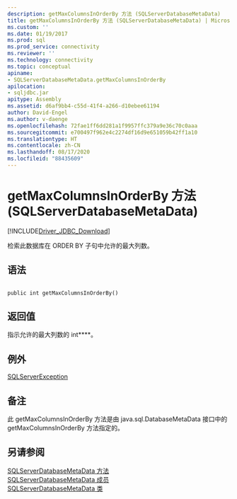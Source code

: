 ```yaml
---
description: getMaxColumnsInOrderBy 方法 (SQLServerDatabaseMetaData)
title: getMaxColumnsInOrderBy 方法 (SQLServerDatabaseMetaData) | Microsoft Docs
ms.custom: ''
ms.date: 01/19/2017
ms.prod: sql
ms.prod_service: connectivity
ms.reviewer: ''
ms.technology: connectivity
ms.topic: conceptual
apiname:
- SQLServerDatabaseMetaData.getMaxColumnsInOrderBy
apilocation:
- sqljdbc.jar
apitype: Assembly
ms.assetid: d6af9bb4-c55d-41f4-a266-d10ebee61194
author: David-Engel
ms.author: v-daenge
ms.openlocfilehash: 72fae1ff6dd281a1f9957ffc379a9e36c70c0aaa
ms.sourcegitcommit: e700497f962e4c2274df16d9e651059b42ff1a10
ms.translationtype: HT
ms.contentlocale: zh-CN
ms.lasthandoff: 08/17/2020
ms.locfileid: "88435609"
---
```

# <a name="getmaxcolumnsinorderby-method-sqlserverdatabasemetadata"></a>getMaxColumnsInOrderBy 方法 (SQLServerDatabaseMetaData)
[!INCLUDE[Driver_JDBC_Download](../../../includes/driver_jdbc_download.md)]

  检索此数据库在 ORDER BY 子句中允许的最大列数。  
  
## <a name="syntax"></a>语法  
  
```  
  
public int getMaxColumnsInOrderBy()  
```  
  
## <a name="return-value"></a>返回值  
 指示允许的最大列数的 int****。  
  
## <a name="exceptions"></a>例外  
 [SQLServerException](../../../connect/jdbc/reference/sqlserverexception-class.md)  
  
## <a name="remarks"></a>备注  
 此 getMaxColumnsInOrderBy 方法是由 java.sql.DatabaseMetaData 接口中的 getMaxColumnsInOrderBy 方法指定的。  
  
## <a name="see-also"></a>另请参阅  
 [SQLServerDatabaseMetaData 方法](../../../connect/jdbc/reference/sqlserverdatabasemetadata-methods.md)   
 [SQLServerDatabaseMetaData 成员](../../../connect/jdbc/reference/sqlserverdatabasemetadata-members.md)   
 [SQLServerDatabaseMetaData 类](../../../connect/jdbc/reference/sqlserverdatabasemetadata-class.md)  
  
  
